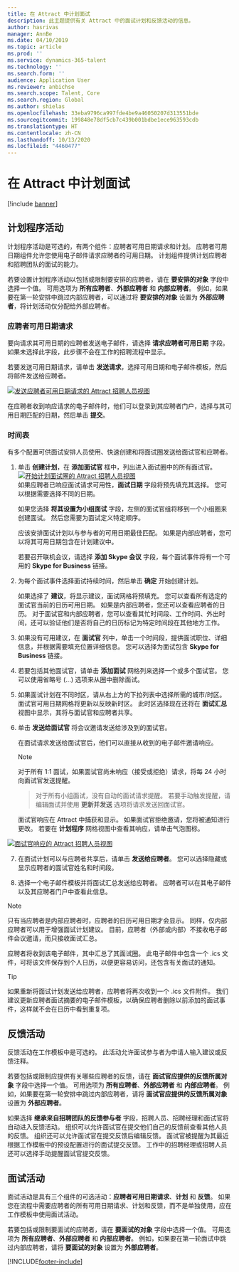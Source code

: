 ```yaml
---
title: 在 Attract 中计划面试
description: 此主题提供有关 Attract 中的面试计划和反馈活动的信息。
author: hasrivas
manager: AnnBe
ms.date: 04/10/2019
ms.topic: article
ms.prod: ''
ms.service: dynamics-365-talent
ms.technology: ''
ms.search.form: ''
audience: Application User
ms.reviewer: anbichse
ms.search.scope: Talent, Core
ms.search.region: Global
ms.author: shielas
ms.openlocfilehash: 33eba9796ca997fde4be9a46050207d313551bde
ms.sourcegitcommit: 199848e78df5cb7c439b001bdbe1ece963593cdb
ms.translationtype: HT
ms.contentlocale: zh-CN
ms.lasthandoff: 10/13/2020
ms.locfileid: "4460477"
---
```

# <a name="schedule-interviews-in-attract"></a>在 Attract 中计划面试

[!include [banner](includes/banner.md)]

## <a name="scheduler-activity"></a>计划程序活动

计划程序活动是可选的，有两个组件：应聘者可用日期请求和计划。 应聘者可用日期组件允许您使用电子邮件请求应聘者的可用日期。 计划组件提供计划应聘者和招聘团队的面试的能力。

若要设置计划程序活动以包括或限制要安排的应聘者，请在 **要安排的对象** 字段中选择一个值。 可用选项为 **所有应聘者**、**外部应聘者** 和 **内部应聘者**。 例如，如果要在第一轮安排中跳过内部应聘者，可以通过将 **要安排的对象** 设置为 **外部应聘者**，将计划活动仅分配给外部应聘者。

### <a name="candidate-availability-request"></a>应聘者可用日期请求

要向请求其可用日期的应聘者发送电子邮件，请选择 **请求应聘者可用日期** 字段。 如果未选择此字段，此步骤不会在工作的招聘流程中显示。

若要发送可用日期请求，请单击 **发送请求**，选择可用日期和电子邮件模板，然后将邮件发送给应聘者。

[![发送应聘者可用日期请求的 Attract 招聘人员视图](./media/scheduler-candidate-request.png)](./media/scheduler-candidate-request.png)

在应聘者收到响应请求的电子邮件时，他们可以登录到其应聘者门户，选择与其可用日期匹配的日期，然后单击 **提交**。

### <a name="schedule"></a>时间表
有多个配置可供面试安排人员使用、快速创建和将面试圈发送给面试官和应聘者。

1. 单击 **创建计划**，在 **添加面试官** 框中，列出进入面试圈中的所有面试官。
[![开始计划面试圈的 Attract 招聘人员视图](./media/schedule-start-over.png)](./media/schedule-start-over.png)   
    如果应聘者已响应面试请求可用性，**面试日期** 字段将预先填充其选择。 您可以根据需要选择不同的日期。
    
    如果您选择 **将其设置为小组面试** 字段，左侧的面试官组将移到一个小组圈来创建面试。 然后您需要为面试定义特定顺序。
    
    应该安排面试计划以与参与者的可用日期最佳匹配。 如果是内部应聘者，您可以将其可用日期包含在计划建议中。
    
    若要召开联机会议，请选择 **添加 Skype 会议** 字段，每个面试事件将有一个可用的 **Skype for Business** 链接。

2. 为每个面试事件选择面试持续时间，然后单击 **确定** 开始创建计划。

    如果选择了 **建议**，将显示建议，面试网格将预填充。 您可以查看所有选定的面试官当前的日历可用日期。 如果是内部应聘者，您还可以查看应聘者的日历。 对于面试官和内部应聘者，您可以查看其忙时间段、工作时间、外出时间，还可以验证他们是否将自己的日历标记为特定时间段在其他地方工作。 

3. 如果没有可用建议，在 **面试官** 列中，单击一个时间段，提供面试职位、详细信息，并根据需要填充位置详细信息。 您可以选择为面试包含 **Skype for Business** 链接。

4. 若要包括其他面试官，请单击 **添加面试** 网格列来选择一个或多个面试官。 您可以使用省略号 (...) 选项来从圈中删除面试。
    
5. 如果面试计划在不同时区，请从右上方的下拉列表中选择所需的城市/时区。 面试官可用日期网格将更新以反映新时区。 此时区选择现在还将在 **面试汇总** 视图中显示，其将与面试官和应聘者共享。 

6. 单击 **发送给面试官** 将会议邀请发送给涉及到的面试官。

    在面试请求发送给面试官后，他们可以直接从收到的电子邮件邀请响应。

    >[!NOTE]
    > 对于所有 1:1 面试，如果面试官尚未响应（接受或拒绝）请求，将每 24 小时向面试官发送提醒。

    > 对于所有小组面试，没有自动的面试请求提醒。 若要手动触发提醒，请编辑面试并使用 **更新并发送** 选项将请求发送回面试官。

    面试官响应在 Attract 中捕获和显示。 如果面试官拒绝邀请，您将被通知进行更改。 若要在 **计划程序** 网格视图中查看其响应，请单击气泡图标。

[![面试官响应的 Attract 招聘人员视图](./media/schedule-interviewer-response2.png)](./media/schedule-interviewer-response2.png)

7. 在面试计划可以与应聘者共享后，请单击 **发送给应聘者**。 您可以选择隐藏或显示应聘者的面试官姓名和时间段。

8. 选择一个电子邮件模板并将面试汇总发送给应聘者。 应聘者可以在其电子邮件以及其应聘者门户中查看此信息。
    
>[!NOTE] 
> 只有当应聘者是内部应聘者时，应聘者的日历可用日期才会显示。 同样，仅内部应聘者可以用于增强面试计划建议。 目前，应聘者（外部或内部）不接收电子邮件会议邀请，而只接收面试汇总。

应聘者将收到该电子邮件，其中汇总了其面试圈。 此电子邮件中包含一个 .ics 文件，可将该文件保存到个人日历，以便更容易访问，还包含有关面试的通知。

>[!TIP] 
> 如果重新将面试计划发送给应聘者，应聘者将再次收到一个 .ics 文件附件。 我们建议更新应聘者面试摘要的电子邮件模板，以确保应聘者删除以前添加的面试事件，这样就不会在日历中看到重复项。 

## <a name="feedback-activity"></a>反馈活动

反馈活动在工作模板中是可选的。 此活动允许面试参与者为申请人输入建议或反馈注释。 

若要包括或限制应提供有关哪些应聘者的反馈，请在 **面试官应提供的反馈所属对象** 字段中选择一个值。  可用选项为 **所有应聘者**、**外部应聘者** 和 **内部应聘者**。 例如，如果要在第一轮安排中跳过内部应聘者，请将 **面试官应提供的反馈所属对象** 设置为 **外部应聘者**。

如果选择 **继承来自招聘团队的反馈参与者** 字段，招聘人员、招聘经理和面试官将自动进入反馈活动。 组织可以允许面试官在提交他们自己的反馈前查看其他人员的反馈。 组织还可以允许面试官在提交反馈后编辑反馈。 面试官被提醒为其最近根据工作模板中的预设配置进行的面试提交反馈。 工作中的招聘经理或招聘人员还可以选择手动提醒面试官提交反馈。

## <a name="interview-activity"></a>面试活动

面试活动是具有三个组件的可选活动：**应聘者可用日期请求**、**计划** 和 **反馈**。 如果您在流程中需要应聘者的所有可用日期请求、计划和反馈，而不是单独使用，应在工作模板中使用面试活动。

若要包括或限制要面试的应聘者，请在 **要面试的对象** 字段中选择一个值。 可用选项为 **所有应聘者**、**外部应聘者** 和 **内部应聘者**。 例如，如果要在第一轮面试中跳过内部应聘者，请将 **要面试的对象** 设置为 **外部应聘者**。


[!INCLUDE[footer-include](../includes/footer-banner.md)]
